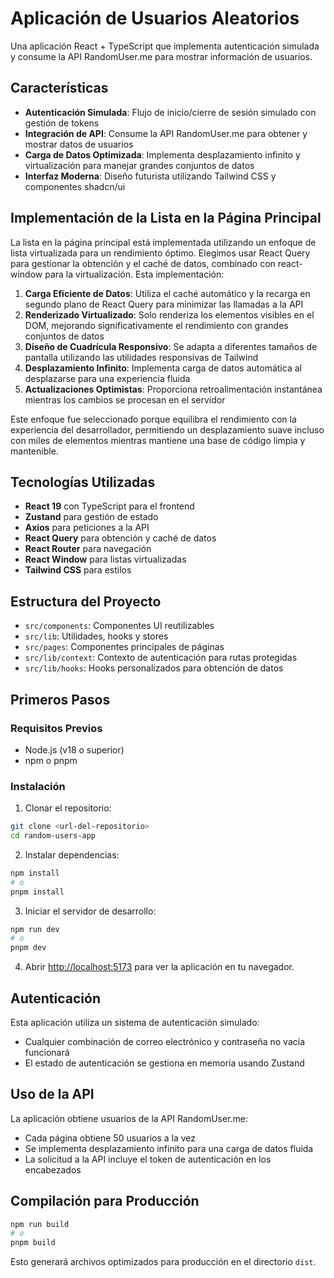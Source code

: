 # Aplicación de Usuarios Aleatorios

Una aplicación React + TypeScript que implementa autenticación simulada y consume la API RandomUser.me para mostrar información de usuarios.

## Características

- **Autenticación Simulada**: Flujo de inicio/cierre de sesión simulado con gestión de tokens
- **Integración de API**: Consume la API RandomUser.me para obtener y mostrar datos de usuarios
- **Carga de Datos Optimizada**: Implementa desplazamiento infinito y virtualización para manejar grandes conjuntos de datos
- **Interfaz Moderna**: Diseño futurista utilizando Tailwind CSS y componentes shadcn/ui

## Implementación de la Lista en la Página Principal

La lista en la página principal está implementada utilizando un enfoque de lista virtualizada para un rendimiento óptimo. Elegimos usar React Query para gestionar la obtención y el caché de datos, combinado con react-window para la virtualización. Esta implementación:

1. **Carga Eficiente de Datos**: Utiliza el caché automático y la recarga en segundo plano de React Query para minimizar las llamadas a la API
2. **Renderizado Virtualizado**: Solo renderiza los elementos visibles en el DOM, mejorando significativamente el rendimiento con grandes conjuntos de datos
3. **Diseño de Cuadrícula Responsivo**: Se adapta a diferentes tamaños de pantalla utilizando las utilidades responsivas de Tailwind
4. **Desplazamiento Infinito**: Implementa carga de datos automática al desplazarse para una experiencia fluida
5. **Actualizaciones Optimistas**: Proporciona retroalimentación instantánea mientras los cambios se procesan en el servidor

Este enfoque fue seleccionado porque equilibra el rendimiento con la experiencia del desarrollador, permitiendo un desplazamiento suave incluso con miles de elementos mientras mantiene una base de código limpia y mantenible.

## Tecnologías Utilizadas

- **React 19** con TypeScript para el frontend
- **Zustand** para gestión de estado
- **Axios** para peticiones a la API
- **React Query** para obtención y caché de datos
- **React Router** para navegación
- **React Window** para listas virtualizadas
- **Tailwind CSS** para estilos

## Estructura del Proyecto

- `src/components`: Componentes UI reutilizables
- `src/lib`: Utilidades, hooks y stores
- `src/pages`: Componentes principales de páginas
- `src/lib/context`: Contexto de autenticación para rutas protegidas
- `src/lib/hooks`: Hooks personalizados para obtención de datos

## Primeros Pasos

### Requisitos Previos

- Node.js (v18 o superior)
- npm o pnpm

### Instalación

1. Clonar el repositorio:

```bash
git clone <url-del-repositorio>
cd random-users-app
```

2. Instalar dependencias:

```bash
npm install
# o
pnpm install
```

3. Iniciar el servidor de desarrollo:

```bash
npm run dev
# o
pnpm dev
```

4. Abrir [http://localhost:5173](http://localhost:5173) para ver la aplicación en tu navegador.

## Autenticación

Esta aplicación utiliza un sistema de autenticación simulado:

- Cualquier combinación de correo electrónico y contraseña no vacía funcionará
- El estado de autenticación se gestiona en memoria usando Zustand


## Uso de la API

La aplicación obtiene usuarios de la API RandomUser.me:

- Cada página obtiene 50 usuarios a la vez
- Se implementa desplazamiento infinito para una carga de datos fluida
- La solicitud a la API incluye el token de autenticación en los encabezados

## Compilación para Producción

```bash
npm run build
# o
pnpm build
```

Esto generará archivos optimizados para producción en el directorio `dist`.
